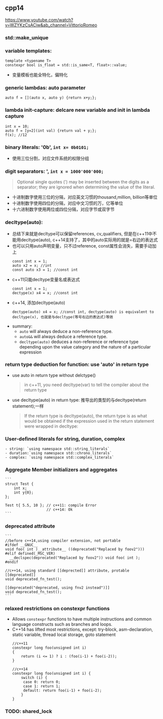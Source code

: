 ## cpp14
https://www.youtube.com/watch?v=WZYKzCsACiw&ab_channel=VittorioRomeo
### std::make_unique
### variable templates:
 ```
 template <typename T>
 constexpr bool is_float = std::is_same<T, float>::value;
 ```
 - 变量模板也能全特化，偏特化
### generic lambdas: auto parameter
 ```
 auto f = [](auto x, auto y) {return x+y;};
 ```
### lambda init-capture: delcare new variable and init in lambda capture
 ```
 int x = 10;
 auto f = [y=2](int val) {return val + y;};
 f(x); //12
 ```
### binary literals: '0b', `int x= 0b0101;`
- 使用三位分割，对应文件系统的权限分组
### digit separators: ',  `int x = 1000'000'000;`
 > Optional single quotes (') may be inserted between the digits as a separator; they are ignored when determining the value of the literal.
- 十进制数字使用三位的分隔，对应英文习惯的thousand,million, billion等单位
- 十进制数字使用四位的分隔，对应中文习惯的万，亿等单位
- 十六进制数字使用两位或四位分隔，对应字节或双字节
### decltype(auto): 
- 总结下来就是decltype可以保留references, cv_qualifiers, 但是在c++11中不能用decltype(auto), c++14支持了，其中的auto实际用的就是=右边的表达式
- 也可以只用auto声明变量，只不过reference, const属性会消失，需要手动加上
    ```
    const int x = 1;
    auto x2 = x; //int
    const auto x3 = 1; //const int
    ```
- c++11只能decltype变量名或表达式
    ```
    const int x = 1;
    dectype(x) x4 = x; //const int
    ```
- c++14, 添加decltype(auto)
    ```
    dectype(auto) x4 = x; //const int, dectype(auto) is equivalent to decltype(x), 也就是与decltype(等号右边的表达式)等效
    ```
- summary:
    - `auto` will always deduce a non-reference type.
    - `auto&&` will always deduce a reference type.
    - `decltype(auto)` deduces a non-reference or reference type depending upon the value category and the nature of a particular expression
### return type deduction for function: use 'auto' in return type
- use auto in return type without delctype()
  > in c++11, you need decltype(var) to tell the compiler about the return type
- use decltype(auto) in return type: 推导出的类型的与decltype(return statement);一样
  > If the return type is decltype(auto), the return type is as what would be obtained if the expression used in the return statement were wrapped in decltype:
### User-defined literals for string, duration, complex
    - string: `using namespace std::string_literals`
    - duration:`using namespace std::chrono_literals`
    - complex: `using namespace std::complex_literals`
### Aggregate Member initializers and aggregates
    ```
    struct Test {
        int x;
        int y{0};
    };
    
    Test t{ 5.5, 10 }; // c++11: compile Error
                       // c++14: Ok
    ```
### deprecated attribute
    ```
    //before c++14,using compiler extension, not portable
    #ifdef __GNUC__
    void foo( int )__attribute__ ((deprecated("Replaced by foov2")))
    #elif defined(_MSC_VER)
      __declspec(deprecated("Replaced by foov2")) void foo( int );
    #endif
    
    //c++14, using standard [[deprected]] attribute, protable
    [[deprecated]]
    void deprecated_fn_test();
     
    [[deprecated("deprecated, using fnv2 instead")]]
    void deprecated_fn_test();
    ```
### relaxed restrictions on constexpr functions
- Allows  `constexpr` functions to have multiple instructions and common language constructs such as branches and loops.
- C++14 has lifted most restrictions, except: try-block, asm-declaration, static variable, thread local storage, goto statement
    ```
    //c++11
    constexpr long foo(unsigned int i)
    { 
        return (i <= 1) ? i : (foo(i-1) + foo(i-2));
    }
    
    //c++14
    constexpr long foo(unsigned int i) {
        switch (i) {
         case 0: return 0;
         case 1: return 1;
         default: return foo(i-1) + foo(i-2);
        }
    }
    ```
### TODO: shared_lock
